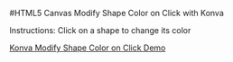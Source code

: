 
#HTML5 Canvas Modify Shape Color on Click with Konva

Instructions: Click on a shape to change its color

<a class="jsbin-embed" href="http://jsbin.com/wovehe/1/embed?js,output">Konva Modify Shape Color on Click Demo</a><script src="http://static.jsbin.com/js/embed.js"></script>